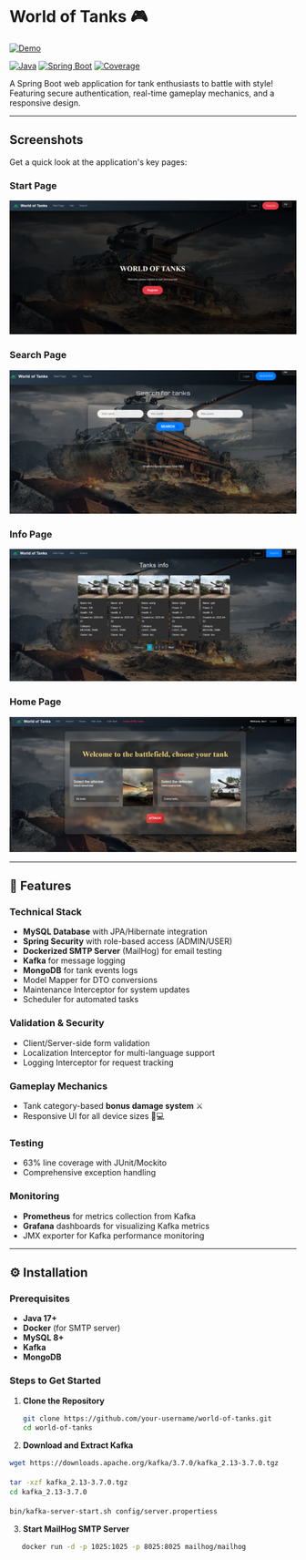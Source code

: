 # World of Tanks 🎮  
[![Demo](https://img.shields.io/badge/🚀_DEMO-FF6D00?style=for-the-badge)](https://world-of-tanks.net)

[![Java](https://img.shields.io/badge/Java-17%2B-blue)](https://java.com)
[![Spring Boot](https://img.shields.io/badge/Spring%20Boot-3.1%2B-brightgreen)](https://spring.io)
[![Coverage](https://img.shields.io/badge/Line%20Coverage-63%25-yellowgreen)](https://testing.com)

A Spring Boot web application for tank enthusiasts to battle with style! Featuring secure authentication, real-time gameplay mechanics, and a responsive design.

---

## Screenshots

Get a quick look at the application's key pages:

### Start Page
![Start Page Screenshot](src/main/resources/static/images/index.png)

### Search Page
![Search Page Screenshot](src/main/resources/static/images/search.png)

### Info Page
![Info Page Screenshot](src/main/resources/static/images/info.png)

### Home Page
![Home Page Screenshot](src/main/resources/static/images/home.png)

---

## 🚀 Features

### Technical Stack
- **MySQL Database** with JPA/Hibernate integration
- **Spring Security** with role-based access (ADMIN/USER)
- **Dockerized SMTP Server** (MailHog) for email testing
- **Kafka** for message logging
- **MongoDB** for tank events logs
- Model Mapper for DTO conversions
- Maintenance Interceptor for system updates
- Scheduler for automated tasks

### Validation & Security
- Client/Server-side form validation
- Localization Interceptor for multi-language support
- Logging Interceptor for request tracking

### Gameplay Mechanics
- Tank category-based **bonus damage system** ⚔️
- Responsive UI for all device sizes 📱💻

### Testing
- 63% line coverage with JUnit/Mockito
- Comprehensive exception handling

### Monitoring
- **Prometheus** for metrics collection from Kafka
- **Grafana** dashboards for visualizing Kafka metrics
- JMX exporter for Kafka performance monitoring

---

## ⚙️ Installation

### Prerequisites
- **Java 17+**
- **Docker** (for SMTP server)
- **MySQL 8+**
- **Kafka**
- **MongoDB**


### Steps to Get Started

1. **Clone the Repository**
   ```bash
   git clone https://github.com/your-username/world-of-tanks.git
   cd world-of-tanks

2. **Download and Extract Kafka**
```bash
wget https://downloads.apache.org/kafka/3.7.0/kafka_2.13-3.7.0.tgz

tar -xzf kafka_2.13-3.7.0.tgz
cd kafka_2.13-3.7.0

bin/kafka-server-start.sh config/server.propertiess

```
3. **Start MailHog SMTP Server**

```bash
   docker run -d -p 1025:1025 -p 8025:8025 mailhog/mailhog
